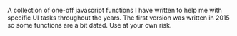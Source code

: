 A collection of one-off javascript functions I have written to help me with specific UI tasks throughout the years. The first version was written in 2015 so some functions are a bit dated. Use at your own risk.
